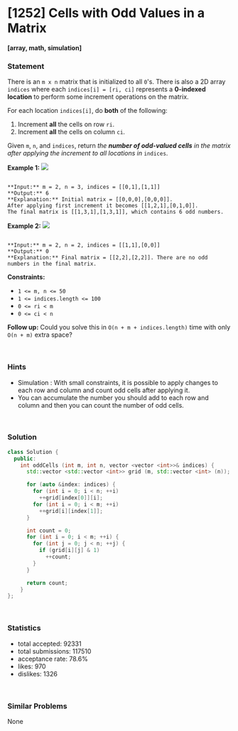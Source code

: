# [1252] Cells with Odd Values in a Matrix

**[array, math, simulation]**

### Statement

There is an `m x n` matrix that is initialized to all `0`'s. There is also a 2D array `indices` where each `indices[i] = [ri, ci]` represents a **0-indexed location** to perform some increment operations on the matrix.

For each location `indices[i]`, do **both** of the following:

1. Increment **all** the cells on row `ri`.
2. Increment **all** the cells on column `ci`.



Given `m`, `n`, and `indices`, return *the **number of odd-valued cells** in the matrix after applying the increment to all locations in* `indices`.


**Example 1:**
![](https://assets.leetcode.com/uploads/2019/10/30/e1.png)

```

**Input:** m = 2, n = 3, indices = [[0,1],[1,1]]
**Output:** 6
**Explanation:** Initial matrix = [[0,0,0],[0,0,0]].
After applying first increment it becomes [[1,2,1],[0,1,0]].
The final matrix is [[1,3,1],[1,3,1]], which contains 6 odd numbers.

```

**Example 2:**
![](https://assets.leetcode.com/uploads/2019/10/30/e2.png)

```

**Input:** m = 2, n = 2, indices = [[1,1],[0,0]]
**Output:** 0
**Explanation:** Final matrix = [[2,2],[2,2]]. There are no odd numbers in the final matrix.

```

**Constraints:**
* `1 <= m, n <= 50`
* `1 <= indices.length <= 100`
* `0 <= ri < m`
* `0 <= ci < n`


**Follow up:** Could you solve this in `O(n + m + indices.length)` time with only `O(n + m)` extra space?

<br />

### Hints

- Simulation : With small constraints, it is possible to apply changes to each row and column and count odd cells after applying it.
- You can accumulate the number you should add to each row and column and then you can count the number of odd cells.

<br />

### Solution

```cpp
class Solution {
  public:
    int oddCells (int m, int n, vector <vector <int>>& indices) {
      std::vector <std::vector <int>> grid (m, std::vector <int> (n));

      for (auto &index: indices) {
        for (int i = 0; i < n; ++i)
          ++grid[index[0]][i];
        for (int i = 0; i < m; ++i)
          ++grid[i][index[1]];
      }

      int count = 0;
      for (int i = 0; i < m; ++i) {
        for (int j = 0; j < n; ++j) {
          if (grid[i][j] & 1)
            ++count;
        }
      }

      return count;
    }
};
```

<br />

### Statistics

- total accepted: 92331
- total submissions: 117510
- acceptance rate: 78.6%
- likes: 970
- dislikes: 1326

<br />

### Similar Problems

None
